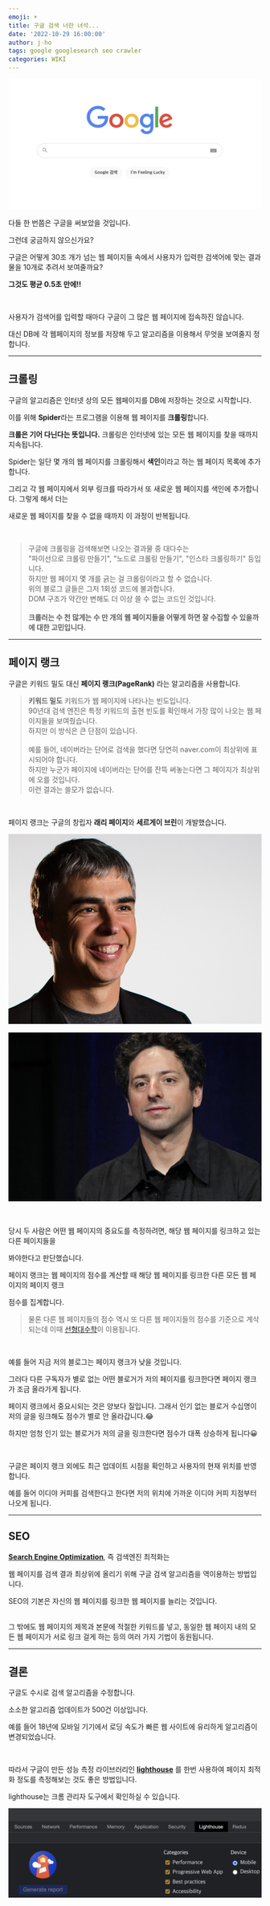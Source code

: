```yaml
---
emoji: ☀️
title: 구글 검색 너란 녀석...
date: '2022-10-29 16:00:00'
author: j-ho
tags: google googlesearch seo crawler
categories: WIKI
---
```


![image1](image1.jpeg)

다들 한 번쯤은 구글을 써보았을 것입니다.

그런데 궁금하지 않으신가요?

구글은 어떻게 30조 개가 넘는 웹 페이지들 속에서 사용자가 입력한 검색어에 맞는 결과물을 10개로 추려서 보여줄까요?

**그것도 평균 0.5초 만에!!**

<br >

사용자가 검색어를 입력할 때마다 구글이 그 많은 웹 페이지에 접속하진 않습니다.

대신 DB에 각 웹페이지의 정보를 저장해 두고 알고리즘을 이용해서 무엇을 보여줄지 정합니다.

---

## 크롤링

구글의 알고리즘은 인터넷 상의 모든 웹페이지를 DB에 저장하는 것으로 시작합니다.

이를 위해 **Spider**라는 프로그램을 이용해 웹 페이지를 **크롤링**합니다.

**크롤은 기어 다닌다는 뜻입니다.** 크롤링은 인터넷에 있는 모든 웹 페이지를 찾을 때까지 지속됩니다.

Spider는 일단 몇 개의 웹 페이지를 크롤링해서 **색인**이라고 하는 웹 페이지 목록에 추가합니다.

그리고 각 웹 페이지에서 외부 링크를 따라가서 또 새로운 웹 페이지를 색인에 추가합니다. 그렇게 해서 더는

새로운 웹 페이지를 찾을 수 없을 때까지 이 과정이 반복됩니다.

<br >

> 구글에 크롤링을 검색해보면 나오는 결과물 중 대다수는 <br >
> "파이선으로 크롤링 만들기", "노드로 크롤링 만들기", "인스타 크롤링하기" 등입니다. <br >
> 하지만 웹 페이지 몇 개를 긁는 걸 크롤링이라고 할 수 없습니다. <br >
> 위의 블로그 글들은 그저 1회성 코드에 불과합니다. <br >
> DOM 구조가 약간만 변해도 더 이상 쓸 수 없는 코드인 것입니다. <br ><br > **크롤러는 수 천 많게는 수 만 개의 웹 페이지들을 어떻게 하면 잘 수집할 수 있을까에 대한 고민입니다.**

---

## 페이지 랭크

구글은 키워드 밀도 대신 **페이지 랭크(PageRank)** 라는 알고리즘을 사용합니다.

> **키워드 밀도**
> 키워드가 웹 페이지에 나타나는 빈도입니다. <br >
> 90년대 검색 엔진은 특정 키워드의 출현 빈도를 확인해서 가장 많이 나오는 웹 페이지들을 보여줬습니다. <br>
> 하지만 이 방식은 큰 단점이 있습니다. <br ><br >
> 예를 들어, 네이버라는 단어로 검색을 했다면 당연히 naver.com이 최상위에 표시되어야 합니다. <br >
> 하지만 누군가 페이지에 네이버라는 단어를 잔뜩 써놓는다면 그 페이지가 최상위에 오를 것입니다. <br >
> 이런 결과는 쓸모가 없습니다.

<br>

페이지 랭크는 구글의 창립자 **래리 페이지**와 **세르게이 브린**이 개발했습니다.

![image2](image2.jpeg)

![image3](image3.jpeg)

<br >

당시 두 사람은 어떤 웹 페이지의 중요도를 측정하려면, 해당 웹 페이지를 링크하고 있는 다른 페이지들을

봐야한다고 판단했습니다.

페이지 랭크는 웹 페이지의 점수를 계산할 때 해당 웹 페이지를 링크한 다른 모든 웹 페이지의 페이지 랭크

점수를 집계합니다.

> 물론 다른 웹 페이지들의 점수 역시 또 다른 웹 페이지들의 점수를 기준으로 계삭되는데 이때 [선형대수학](https://ko.wikipedia.org/wiki/%EC%84%A0%ED%98%95%EB%8C%80%EC%88%98%ED%95%99)이 이용됩니다.

<br >

예를 들어 지금 저의 블로그는 페이지 랭크가 낮을 것입니다.

그러다 다른 구독자가 별로 없는 어떤 블로거가 저의 페이지를 링크한다면 페이지 랭크가 조금 올라가게 됩니다.

페이지 랭크에서 중요시되는 것은 양보다 질입니다. 그래서 인기 없는 블로거 수십명이 저의 글을 링크해도 점수가 별로 안 올라갑니다.😂

하지만 엄청 인기 있는 블로거가 저의 글을 링크한다면 점수가 대폭 상승하게 됩니다😀

<br >

구글은 페이지 랭크 외에도 최근 업데이트 시점을 확인하고 사용자의 현재 위치를 반영합니다.

예를 들어 이디야 커피를 검색한다고 한다면 저의 위치에 가까운 이디야 커피 지점부터 나오게 됩니다.

---

## SEO

**[Search Engine Optimization](https://ko.wikipedia.org/wiki/%EA%B2%80%EC%83%89_%EC%97%94%EC%A7%84_%EC%B5%9C%EC%A0%81%ED%99%94)**, 즉 검색엔진 최적화는

웹 페이지를 검색 결과 최상위에 올리기 위해 구글 검색 알고리즘을 역이용하는 방법입니다.

SEO의 기본은 자신의 웹 페이지를 링크한 웹 페이지를 늘리는 것입니다.

<br >
그 밖에도 웹 페이지의 제목과 본문에 적절한 키워드를 넣고, 동일한 웹 페이지 내의 모든 웹 페이지가 서로 링크 걸게 하는 등의 여러 가지 기법이 동원됩니다.

---

## 결론

구글도 수시로 검색 알고리즘을 수정합니다.

소소한 알고리즘 업데이트가 500건 이상입니다.

예를 들어 18년에 모바일 기기에서 로딩 속도가 빠른 웹 사이트에 유리하게 알고리즘이 변경되었습니다.

<br >

따라서 구글이 만든 성능 측정 라이브러리인 **[lighthouse](https://developer.chrome.com/docs/lighthouse/overview/)** 를 한번 사용하여 페이지 최적화 정도를 측정해보는 것도 좋은 방법입니다.

lighthouse는 크롬 관리자 도구에서 확인하실 수 있습니다.

![image4](image4.png)

```toc

```
